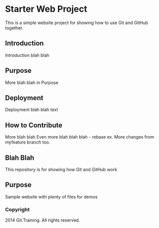 # Starter Web Project
This is a simple website project for
showing how to use Git and GitHub together.
## Introduction
Introduction blah blah
## Purpose
More blah blah in Purpose
## Deployment
Deployment blah blah text
## How to Contribute
More blah blah
Even more blah blah blah - rebase ex.  More changes from myfeature branch too.
## Blah Blah

This repository is for showing how Git and GitHub work
## Purpose
Sample website with plenty of files for demos

### Copyright
2014 Git.Training. All rights reserved.